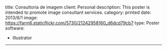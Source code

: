 title: Consultoria de imagem
client: Personal
description: This poster is intended to promote image consultant services.
category: printed
date: 2013/8/1
image: https://farm6.staticflickr.com/5730/21242958160_d6dcd79cb7
type: Poster
software:
- Illustrator
---

